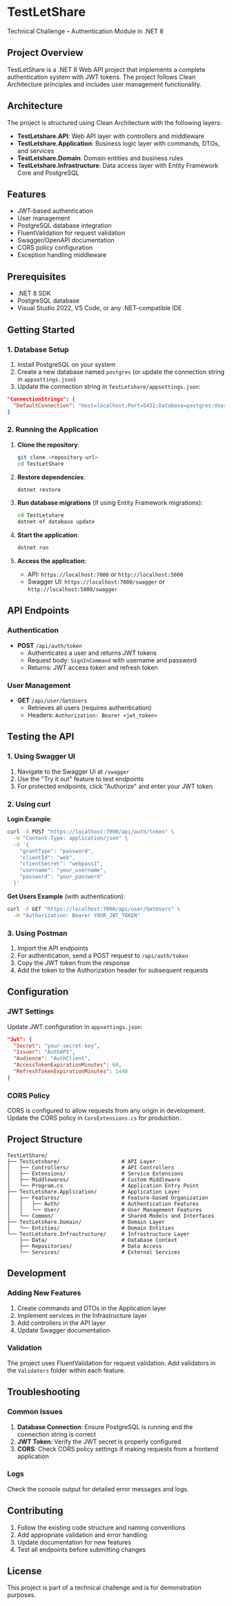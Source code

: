 # TestLetShare
Technical Challenge – Authentication Module in .NET 8

## Project Overview

TestLetShare is a .NET 8 Web API project that implements a complete authentication system with JWT tokens. The project follows Clean Architecture principles and includes user management functionality.

## Architecture

The project is structured using Clean Architecture with the following layers:

- **TestLetshare.API**: Web API layer with controllers and middleware
- **TestLetshare.Application**: Business logic layer with commands, DTOs, and services
- **TestLetshare.Domain**: Domain entities and business rules
- **TestLetshare.Infrastructure**: Data access layer with Entity Framework Core and PostgreSQL

## Features

- JWT-based authentication
- User management
- PostgreSQL database integration
- FluentValidation for request validation
- Swagger/OpenAPI documentation
- CORS policy configuration
- Exception handling middleware

## Prerequisites

- .NET 8 SDK
- PostgreSQL database
- Visual Studio 2022, VS Code, or any .NET-compatible IDE

## Getting Started

### 1. Database Setup

1. Install PostgreSQL on your system
2. Create a new database named `postgres` (or update the connection string in `appsettings.json`)
3. Update the connection string in `TestLetshare/appsettings.json`:

```json
"ConnectionStrings": {
  "DefaultConnection": "Host=localhost;Port=5432;Database=postgres;Username=postgres;Password=12345"
}
```

### 2. Running the Application

1. **Clone the repository**:
   ```bash
   git clone <repository-url>
   cd TestLetShare
   ```

2. **Restore dependencies**:
   ```bash
   dotnet restore
   ```

3. **Run database migrations** (if using Entity Framework migrations):
   ```bash
   cd TestLetshare
   dotnet ef database update
   ```

4. **Start the application**:
   ```bash
   dotnet run
   ```

5. **Access the application**:
   - API: `https://localhost:7000` or `http://localhost:5000`
   - Swagger UI: `https://localhost:7000/swagger` or `http://localhost:5000/swagger`

## API Endpoints

### Authentication

- **POST** `/api/auth/token`
  - Authenticates a user and returns JWT tokens
  - Request body: `SignInCommand` with username and password
  - Returns: JWT access token and refresh token

### User Management

- **GET** `/api/user/GetUsers`
  - Retrieves all users (requires authentication)
  - Headers: `Authorization: Bearer <jwt_token>`

## Testing the API

### 1. Using Swagger UI

1. Navigate to the Swagger UI at `/swagger`
2. Use the "Try it out" feature to test endpoints
3. For protected endpoints, click "Authorize" and enter your JWT token

### 2. Using curl

**Login Example**:
```bash
curl -X POST "https://localhost:7000/api/auth/token" \
  -H "Content-Type: application/json" \
  -d '{
    "grantType": "password",
    "clientId": "web",
    "clientSecret": "webpass1",
    "username": "your_username",
    "password": "your_password"
  }'
```

**Get Users Example** (with authentication):
```bash
curl -X GET "https://localhost:7000/api/user/GetUsers" \
  -H "Authorization: Bearer YOUR_JWT_TOKEN"
```

### 3. Using Postman

1. Import the API endpoints
2. For authentication, send a POST request to `/api/auth/token`
3. Copy the JWT token from the response
4. Add the token to the Authorization header for subsequent requests

## Configuration

### JWT Settings

Update JWT configuration in `appsettings.json`:

```json
"Jwt": {
  "Secret": "your-secret-key",
  "Issuer": "AuthAPI",
  "Audience": "AuthClient",
  "AccessTokenExpirationMinutes": 60,
  "RefreshTokenExpirationMinutes": 1440
}
```

### CORS Policy

CORS is configured to allow requests from any origin in development. Update the CORS policy in `CorsExtensions.cs` for production.

## Project Structure

```
TestLetShare/
├── TestLetshare/                    # API Layer
│   ├── Controllers/                 # API Controllers
│   ├── Extensions/                  # Service Extensions
│   ├── Middlewares/                 # Custom Middleware
│   └── Program.cs                   # Application Entry Point
├── TestLetshare.Application/        # Application Layer
│   ├── Features/                    # Feature-based Organization
│   │   ├── Auth/                    # Authentication Features
│   │   └── User/                    # User Management Features
│   └── Common/                      # Shared Models and Interfaces
├── TestLetshare.Domain/             # Domain Layer
│   └── Entities/                    # Domain Entities
└── TestLetshare.Infrastructure/     # Infrastructure Layer
    ├── Data/                        # Database Context
    ├── Repositories/                # Data Access
    └── Services/                    # External Services
```

## Development

### Adding New Features

1. Create commands and DTOs in the Application layer
2. Implement services in the Infrastructure layer
3. Add controllers in the API layer
4. Update Swagger documentation

### Validation

The project uses FluentValidation for request validation. Add validators in the `Validators` folder within each feature.

## Troubleshooting

### Common Issues

1. **Database Connection**: Ensure PostgreSQL is running and the connection string is correct
2. **JWT Token**: Verify the JWT secret is properly configured
3. **CORS**: Check CORS policy settings if making requests from a frontend application

### Logs

Check the console output for detailed error messages and logs.

## Contributing

1. Follow the existing code structure and naming conventions
2. Add appropriate validation and error handling
3. Update documentation for new features
4. Test all endpoints before submitting changes

## License

This project is part of a technical challenge and is for demonstration purposes.
